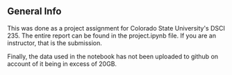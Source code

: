 ## General Info
This was done as a project assignment for Colorado State University's DSCI 235. The entire report can be found in the project.ipynb file. If you are an instructor, that is the submission.

Finally, the data used in the notebook has not been uploaded to github on account of it being in excess of 20GB.
